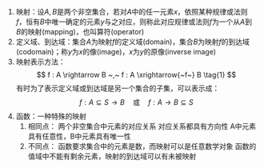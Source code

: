 1. 映射：设$A,B$是两个非空集合，若对$A$中的任一元素$x$，依照某种规律或法则$f$，恒有$B$中唯一确定的元素$y$与之对应，则称此对应规律或法则$f$为一个从$A$到$B$的映射(mapping)，也叫算符(operator)
2. 定义域、到达域：集合$A$为映射$f$的定义域(domain)，集合$B$为映射$f$的到达域(codomain)；称$y$为$x$的像(image)，$x$为$y$的原像(inverse image)
3. 映射表示方法：
	$$ f : A \rightarrow B ~,~ f : A \xrightarrow{~f~} B \tag{1} $$
	 有时为了表示定义域或到达域是另一个集合的子集，可以表示成：
	  $$ f: A\subseteq S \to B \quad\text{或}\quad f: A \to B \subseteq S \tag{2} $$
4. 函数：一种特殊的映射
	1. 相同点：
		 两个非空集合中元素的对应关系
		   对应关系都具有方向性
		A中元素具有任意性，B中元素具有唯一性
	  2. 不同点：
		   函数要求集合中的元素是数，而映射可以是任意数学对象
		 函数的值域中不能有剩余元素，映射的到达域可以有未被映射